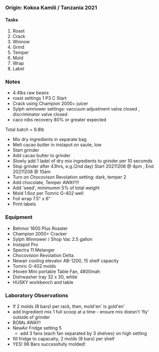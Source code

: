### Origin: Kokoa Kamili / Tanzania 2021

#### Tasks
1. Roast
2. Crack
3. Winnow
4. Grind
5. Temper
6. Mold
7. Wrap
8. Label

### Notes
- 4.4lbs raw beans
- roast settings 1 P3 C Start
- Crack using Champion 2000+ juicer 
- Sylph winnower settings: vaccuum adjustment valve closed , discriminator valve closed
- caco nibs recovery 80% or greater expected

Total batch = 9.8lb
- Mix dry ingredients in separate bag
- Melt cacao butter in instapot on saute, low
- Start grinder 
- Add cacao butter to grinder 
- Slowly add 1 ladel of dry mix ingredients to grinder per 10 secomds 
- Stop grinder after 43hrs, e.g.(2nd day) Start 20211206 @ 4pm , End 20211208  @ 10am
- Turn on Chocovison Revolation setting: dark, temper 2
- Add chocolate, Temper AWAY!!!
- Add 'seed', minimumm 5% of total weight
- Mold 1.6oz per Tomric G-402 well
- Foil wrap 7.5" x 6" 
- Print labels

### Equipment
- Behmor 1600 Plus Roaster
- Champion 2000+ Cracker
- Sylph Winnower / Shop Vac 2.5 gallon
- Instapot Pro
- Spectra 11 Melanger
- Chocovision Revolation Delta
- Newair cooling elevator AB-1200, 15 shelf capacity
- Tomric G-402 molds
- iHoven Mini portable Table Fan, 4800mah
- Dishwasher tray 32 x 30, white
- HUSKY workbench and table

### Laboratory Observations
- If 2 molds (8 bars) per rack, then, mold'en' is gold'en'
- add Ingredient mix 1 full scoop at a time - ensure mix doesn't 'fly' outside of grinder
- BOMs AWAY!
- NewAir Fridge setting 5
  - add 3 fans (each fan separated by 3 shelves) on high setting
- fill fridge to capacaity, 2 molds (8 bars) per shelf
- YES! 98 Bars successfully molded!
